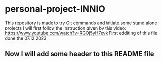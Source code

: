 # personal-project-INNIO
This repository is made to try Git commands and initiate some stand alone projects 
I will first follow the instruction given by this video: https://www.youtube.com/watch?v=RGOj5yH7evk
First edditing of this file done the 07.12.2023 

## Now I will add some header to this README file
